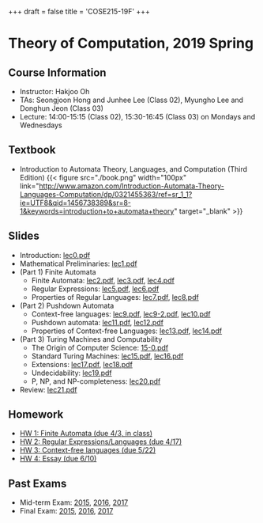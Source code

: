 +++
draft = false
title = 'COSE215-19F'
+++

# Theory of Computation, 2019 Spring

## Course Information

- Instructor: Hakjoo Oh
- TAs: Seongjoon Hong and Junhee Lee (Class 02), Myungho Lee and Donghun Jeon (Class 03)
- Lecture: 14:00-15:15 (Class 02), 15:30-16:45 (Class 03) on Mondays and Wednesdays

## Textbook
- Introduction to Automata Theory, Languages, and Computation (Third Edition)
    {{< figure src="./book.png" width="100px" link="http://www.amazon.com/Introduction-Automata-Theory-Languages-Computation/dp/0321455363/ref=sr_1_1?ie=UTF8&qid=1456738389&sr=8-1&keywords=introduction+to+automata+theory" target="_blank" >}}

## Slides

- Introduction: [lec0.pdf](./slides/lec0.pdf)
- Mathematical Preliminaries: [lec1.pdf](./slides/lec1.pdf)
- (Part 1) Finite Automata
    - Finite Automata: [lec2.pdf](./slides/lec2.pdf), [lec3.pdf](./slides/lec3.pdf), [lec4.pdf](./slides/lec4.pdf)
    - Regular Expressions: [lec5.pdf](./slides/lec5.pdf), [lec6.pdf](./slides/lec6.pdf)
    - Properties of Regular Languages: [lec7.pdf](./slides/lec7.pdf), [lec8.pdf](./slides/lec8.pdf)
- (Part 2) Pushdown Automata
    - Context-free languages: [lec9.pdf](./slides/lec9.pdf), [lec9-2.pdf](./slides/lec9-2.pdf), [lec10.pdf](./slides/lec10.pdf)
    - Pushdown automata: [lec11.pdf](./slides/lec11.pdf), [lec12.pdf](./slides/lec12.pdf)
    - Properties of Context-free Languages: [lec13.pdf](./slides/lec13.pdf), [lec14.pdf](./slides/lec14.pdf)
- (Part 3) Turing Machines and Computability
    - The Origin of Computer Science: [15-0.pdf](./slides/15-0.pdf)
    - Standard Turing Machines: [lec15.pdf](./slides/lec15.pdf), [lec16.pdf](./slides/lec16.pdf)
    - Extensions: [lec17.pdf](./slides/lec17.pdf), [lec18.pdf](./slides/lec18.pdf)
    - Undecidability: [lec19.pdf](./slides/lec19.pdf)
    - P, NP, and NP-completeness: [lec20.pdf](./slides/lec20.pdf)
- Review: [lec21.pdf](./slides/lec21.pdf)

## Homework

- [HW 1: Finite Automata (due 4/3, in class)](./homeworks/hw1.pdf)
- [HW 2: Regular Expressions/Languages (due 4/17)](./homeworks/hw2.pdf)
- [HW 3: Context-free languages (due 5/22)](./homeworks/hw3.pdf)
- [HW 4: Essay (due 6/10)](./homeworks/hw4.pdf)

## Past Exams

- Mid-term Exam: [2015](./exams/mid2015.pdf), [2016](./exams/mid2016.pdf), [2017](./exams/mid2017.pdf)
- Final Exam: [2015](./exams/final2015.pdf), [2016](./exams/final2016.pdf), [2017](./exams/final2017.pdf)
